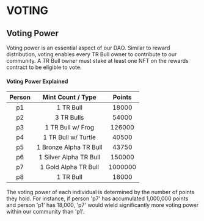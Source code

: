 # VOTING

## Voting Power

Voting power is an essential aspect of our DAO. Similar to reward distribution, voting enables every TR Bull owner to contribute to our community. A TR Bull owner must stake at least one NFT on the rewards contract to be eligible to vote.

#### Voting Power Explained

| Person |    Mint Count / Type   | Points  |
| :----: | :--------------------: | :-----: |
|   p1   |        1 TR Bull       |  18000  |
|   p2   |       3 TR Bulls       |  54000  |
|   p3   |    1 TR Bull w/ Frog   |  126000 |
|   p4   |   1 TR Bull w/ Turtle  |  40500  |
|   p5   | 1 Bronze Alpha TR Bull |  43750  |
|   p6   | 1 Silver Alpha TR Bull |  150000 |
|   p7   |  1 Gold Alpha TR Bull  | 1000000 |
|   p8   |        1 TR Bull       |  18000  |



The voting power of each individual is determined by the number of points they hold. For instance, if person 'p7' has accumulated 1,000,000 points and person 'p1' has 18,000, 'p7' would wield significantly more voting power within our community than 'p1'.
